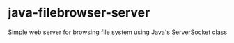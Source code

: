 java-filebrowser-server
=======================

Simple web server for browsing file system using Java's ServerSocket class
